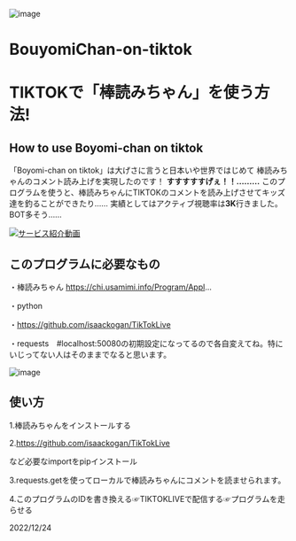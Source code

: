 ![image](https://user-images.githubusercontent.com/78278542/209409237-fea02f8f-4912-4766-85a0-12a3e989957b.png)

# BouyomiChan-on-tiktok
# TIKTOKで「棒読みちゃん」を使う方法!


## How to use Boyomi-chan on tiktok

「Boyomi-chan on tiktok」は大げさに言うと日本いや世界ではじめて 棒読みちゃんのコメント読み上げを実現したのです！ **すすすすすげぇ！！………**
このプログラムを使うと、棒読みちゃんにTIKTOKのコメントを読み上げさせてキッズ達を釣ることができたり…… 実績としてはアクティブ視聴率は**3K**行きました。BOT多そう……


[![サービス紹介動画](https://user-images.githubusercontent.com/78278542/209407442-5964f519-ec35-41f1-a861-19c920045026.png)](https://youtu.be/aCKbqU4QOK4)


## このプログラムに必要なもの

・棒読みちゃん https://chi.usamimi.info/Program/Appl...

・python

・https://github.com/isaackogan/TikTokLive

・requests　#localhost:50080の初期設定になってるので各自変えてね。特にいじってない人はそのままでなると思います。

![image](https://user-images.githubusercontent.com/78278542/209413891-9f756c05-852d-48b4-b830-c7c8483397f9.png)


## 使い方

1.棒読みちゃんをインストールする

2.https://github.com/isaackogan/TikTokLive

など必要なimportをpipインストール

3.requests.getを使ってローカルで棒読みちゃんにコメントを読ませられます。

4.このプログラムのIDを書き換える☞TIKTOKLIVEで配信する☞プログラムを走らせる


2022/12/24
